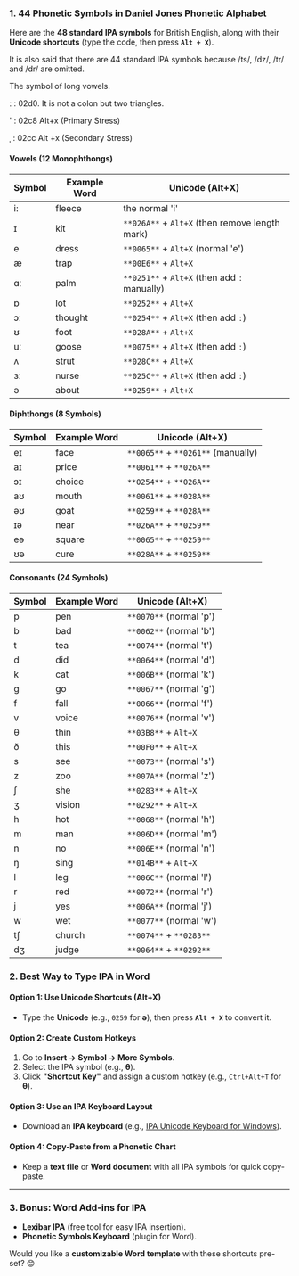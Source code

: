 ### **1. 44 Phonetic Symbols in Daniel Jones Phonetic Alphabet**
Here are the **48 standard IPA symbols** for British English, along with their **Unicode shortcuts** (type the code, then press **`Alt + X`**).

It is also said that there are 44 standard IPA symbols because /ts/, /dz/, /tr/ and /dr/ are omitted.  

The symbol of long vowels.

   **ː** : 02d0. It is not a colon but two triangles.    

  ' : 02c8  Alt+x (Primary Stress)

ˌ : 02cc Alt +x (Secondary Stress)  

#### **Vowels (12 Monophthongs)**
| Symbol | Example Word | Unicode (Alt+X)                                |
| ------ | ------------ | ---------------------------------------------- |
| i:     | fleece       | the normal 'i'                                 |
| ɪ      | kit          | `**026A**` + `Alt+X` (then remove length mark) |
| e      | dress        | `**0065**` + `Alt+X` (normal 'e')              |
| æ      | trap         | `**00E6**` + `Alt+X`                           |
| ɑː     | palm         | `**0251**` + `Alt+X` (then add `ː` manually)   |
| ɒ      | lot          | `**0252**` + `Alt+X`                           |
| ɔː     | thought      | `**0254**` + `Alt+X` (then add `ː`)            |
| ʊ      | foot         | `**028A**` + `Alt+X`                           |
| uː     | goose        | `**0075**` + `Alt+X` (then add `ː`)            |
| ʌ      | strut        | `**028C**` + `Alt+X`                           |
| ɜː     | nurse        | `**025C**` + `Alt+X` (then add `ː`)            |
| ə      | about        | `**0259**` + `Alt+X`                           |

#### **Diphthongs (8 Symbols)**
| Symbol | Example Word | Unicode (Alt+X)                    |
| ------ | ------------ | ---------------------------------- |
| eɪ     | face         | `**0065**` + `**0261**` (manually) |
| aɪ     | price        | `**0061**` + `**026A**`            |
| ɔɪ     | choice       | `**0254**` + `**026A**`            |
| aʊ     | mouth        | `**0061**` + `**028A**`            |
| əʊ     | goat         | `**0259**` + `**028A**`            |
| ɪə     | near         | `**026A**` + `**0259**`            |
| eə     | square       | `**0065**` + `**0259**`            |
| ʊə     | cure         | `**028A**` + `**0259**`            |

#### **Consonants (24 Symbols)**
| Symbol | Example Word | Unicode (Alt+X)         |
| ------ | ------------ | ----------------------- |
| p      | pen          | `**0070**` (normal 'p') |
| b      | bad          | `**0062**` (normal 'b') |
| t      | tea          | `**0074**` (normal 't') |
| d      | did          | `**0064**` (normal 'd') |
| k      | cat          | `**006B**` (normal 'k') |
| ɡ      | go           | `**0067**` (normal 'g') |
| f      | fall         | `**0066**` (normal 'f') |
| v      | voice        | `**0076**` (normal 'v') |
| θ      | thin         | `**03B8**` + `Alt+X`    |
| ð      | this         | `**00F0**` + `Alt+X`    |
| s      | see          | `**0073**` (normal 's') |
| z      | zoo          | `**007A**` (normal 'z') |
| ʃ      | she          | `**0283**` + `Alt+X`    |
| ʒ      | vision       | `**0292**` + `Alt+X`    |
| h      | hot          | `**0068**` (normal 'h') |
| m      | man          | `**006D**` (normal 'm') |
| n      | no           | `**006E**` (normal 'n') |
| ŋ      | sing         | `**014B**` + `Alt+X`    |
| l      | leg          | `**006C**` (normal 'l') |
| r      | red          | `**0072**` (normal 'r') |
| j      | yes          | `**006A**` (normal 'j') |
| w      | wet          | `**0077**` (normal 'w') |
| tʃ     | church       | `**0074**` + `**0283**` |
| dʒ     | judge        | `**0064**` + `**0292**` |

### **2. Best Way to Type IPA in Word**

#### **Option 1: Use Unicode Shortcuts (Alt+X)**
- Type the **Unicode** (e.g., `0259` for **ə**), then press **`Alt + X`** to convert it.

#### **Option 2: Create Custom Hotkeys**
1. Go to **Insert → Symbol → More Symbols**.
2. Select the IPA symbol (e.g., **θ**).
3. Click **"Shortcut Key"** and assign a custom hotkey (e.g., `Ctrl+Alt+T` for **θ**).

#### **Option 3: Use an IPA Keyboard Layout**
- Download an **IPA keyboard** (e.g., [IPA Unicode Keyboard for Windows](https://ipa.typeit.org/)).

#### **Option 4: Copy-Paste from a Phonetic Chart**
- Keep a **text file** or **Word document** with all IPA symbols for quick copy-paste.

---

### **3. Bonus: Word Add-ins for IPA**
- **Lexibar IPA** (free tool for easy IPA insertion).
- **Phonetic Symbols Keyboard** (plugin for Word).

Would you like a **customizable Word template** with these shortcuts pre-set? 😊